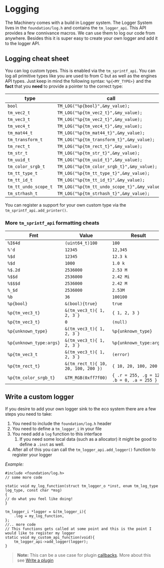 # Logging

The Machinery comes with a build in Logger system. The Logger System lives in the `foundation/log.h` and contains the `tm_logger_api`. This API provides a few connivance macros. We can use them to log our code from anywhere. Besides this it is super easy to create your own logger and add it to the logger API.



## Logging cheat sheet

You can log custom types. This is enabled via the `tm_sprintf_api`. You can log all primitive types like you are used to from C but as well as the engines API types. Just keep in mind the following syntax: `%p{<MY_TYPE>}` and the **fact** that you **need** to provide a pointer to the correct type:

| type                 | call                                          |
| -------------------- | --------------------------------------------- |
| `bool`               | `TM_LOG("%p{bool}",&my_value);`               |
| `tm_vec2_t`          | `TM_LOG("%p{tm_vec2_t}",&my_value);`          |
| `tm_vec3_t`          | `TM_LOG("%p{tm_vec2_t}",&my_value);`          |
| `tm_vec4_t`          | `TM_LOG("%p{tm_vec4_t}",&my_value);`          |
| `tm_mat44_t`         | `TM_LOG("%p{tm_mat44_t}",&my_value);`         |
| `tm_transform_t`     | `TM_LOG("%p{tm_transform_t}",&my_value);`     |
| `tm_rect_t`          | `TM_LOG("%p{tm_rect_t}",&my_value);`          |
| `tm_str_t`           | `TM_LOG("%p{tm_str_t}",&my_value);`           |
| `tm_uuid_t`          | `TM_LOG("%p{tm_uuid_t}",&my_value);`          |
| `tm_color_srgb_t`    | `TM_LOG("%p{tm_color_srgb_t}",&my_value);`    |
| `tm_tt_type_t`       | `TM_LOG("%p{tm_tt_type_t}",&my_value);`       |
| `tm_tt_id_t`         | `TM_LOG("%p{tm_tt_id_t}",&my_value);`         |
| `tm_tt_undo_scope_t` | `TM_LOG("%p{tm_tt_undo_scope_t}",&my_value);` |
| `tm_strhash_t`       | `TM_LOG("%p{tm_strhash_t}",&my_value);`       |

You can register a support for your own custom type via the `tm_sprintf_api.add_printer()`.

### More `tm_sprintf_api` formatting cheats

 | Fmt                      | Value                                | Result                                      |
 | -----------------------  | -----------------------------------  | ------------------------------------------  |
 | `%I64d`                  | `(uint64_t)100`                      | `100`                                       |
 | `%'d`                    | `12345`                              | `12,345`                                    |
 | `%$d`                    | `12345`                              | `12.3 k`                                    |
 | `%$d`                    | `1000`                               | `1.0 k`                                     |
 | `%$.2d`                  | `2536000`                            | `2.53 M`                                    |
 | `%$$d`                   | `2536000`                            | `2.42 Mi`                                   |
 | `%$$$d`                  | `2536000`                            | `2.42 M`                                    |
 | `%_$d`                   | `2536000`                            | `2.53M`                                     |
 | `%b`                     | `36`                                 | `100100`                                    |
 | `%p{bool}`               | `&(bool){true}`                      | `true`                                      |
 | `%p{tm_vec3_t}`          | `&(tm_vec3_t){ 1, 2, 3 }`            | `{ 1, 2, 3 }`                               |
 | `%p{tm_vec3_t}`          | `0`                                  | `(null)`                                    |
 | `%p{unknown_type}`       | `&(tm_vec3_t){ 1, 2, 3 }`            | `%p{unknown_type}`                          |
 | `%p{unknown_type:args}`  | `&(tm_vec3_t){ 1, 2, 3 }`            | `%p{unknown_type:args}`                     |
 | `%p{tm_vec3_t`           | `&(tm_vec3_t){ 1, 2, 3 }`            | `(error)`                                   |
 | `%p{tm_rect_t}`          | `&(tm_rect_t){ 10, 20, 100, 200 })`  | `{ 10, 20, 100, 200 }`                      |
 | `%p{tm_color_srgb_t}`    | `&TM_RGB(0xff7f00)`                  | `{ .r = 255, .g = 127, .b = 0, .a = 255 }`  |



## Write a custom logger

If you desire to add your own logger sink to the eco system there are a few steps you need to take:

1. You need to include the `foundation/log.h` header
2. You need to define a `tm_logger_i` in your file
3. You need add a `log` function to this interface
   1. If you need some local data (such as a allocator)  it might be good to define a `.inst` as well.
4. After all of this you can call the `tm_logger_api.add_logger()`  function to register your logger

*Example:*

```
#include <foundation/log.h>
// some more code

static void my_log_function(struct tm_logger_o *inst, enum tm_log_type log_type, const char *msg)
{
// do what you feel like doing!
}

tm_logger_i *logger = &(tm_logger_i){
    .log = my_log_function,
};
//.. more code
// This functions gets called at some point and this is the point I would like to register my logger
static void my_custom_api_function(void){
    tm_logger_api->add_logger(logger);
}
```

> **Note:** This can be a use case for plugin [callbacks](https://ourmachinery.com//apidoc/foundation/plugin_callbacks.h.html#plugin_callbacks.h). More about this see [Write a plugin]({{base_url}}/extending_the_machinery/write-a-plugin.html#plugin-callbacks-init-sutdown-tick)
